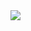 <picture>
<source 
  srcset="https://github-readme-stats.vercel.app/api?username=HyunggyuJang&count_private=true&show_icons=true&theme=dark"
  media="(prefers-color-scheme: dark)"
/>
<source
  srcset="https://github-readme-stats.vercel.app/api?username=HyunggyuJang&count_private=true&show_icons=true"
  media="(prefers-color-scheme: light), (prefers-color-scheme: no-preference)"
/>
<img src="https://github-readme-stats.vercel.app/api?username=HyunggyuJang&count_private=true&show_icons=true" />
</picture>
